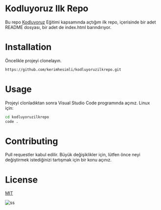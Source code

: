 # Kodluyoruz Ilk Repo

Bu repo [Kodluyoruz](https://kodluyoruz.org/tr/kodluyoruz/) Eğitimi kapsamında açtığım ilk repo, içerisinde bir adet README dosyası, bir adet de index.html barındırıyor.

# Installation

Öncelikle projeyi clonelayın.

```bash
https://github.com/kerimhesimli/kodluyoruzilkrepo.git
```

# Usage

Projeyi clonladıktan sonra Visual Studio Code programında açınız.
Linux için:

```bash
cd kodluyoruzilkrepo
code .
```

# Contributing

Pull requestler kabul edilir. Büyük değişiklikler için, lütfen önce neyi değiştirmek istediğinizi tartışmak için bir konu açınız.

# License

[MIT](https://choosealicense.com/licenses/mit/)

![ss](ss.png)
